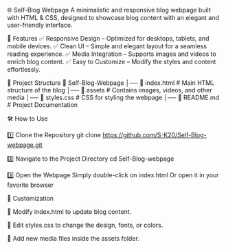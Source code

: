 🌐 Self-Blog Webpage
A minimalistic and responsive blog webpage built with HTML & CSS, designed to showcase blog content with an elegant and user-friendly interface.

🚀 Features
✅ Responsive Design – Optimized for desktops, tablets, and mobile devices.
✅ Clean UI – Simple and elegant layout for a seamless reading experience.
✅ Media Integration – Supports images and videos to enrich blog content.
✅ Easy to Customize – Modify the styles and content effortlessly.

📁 Project Structure
📂 Self-Blog-Webpage
│── 📄 index.html      # Main HTML structure of the blog
│── 📂 assets         # Contains images, videos, and other media
│── 📜 styles.css     # CSS for styling the webpage
│── 📜 README.md      # Project Documentation


🛠 How to Use

1️⃣ Clone the Repository
git clone https://github.com/S-K20/Self-Blog-webpage.git

2️⃣ Navigate to the Project Directory
cd Self-Blog-webpage

3️⃣ Open the Webpage
Simply double-click on index.html
Or open it in your favorite browser

🎨 Customization

🔹 Modify index.html to update blog content.

🔹 Edit styles.css to change the design, fonts, or colors.

🔹 Add new media files inside the assets folder.
